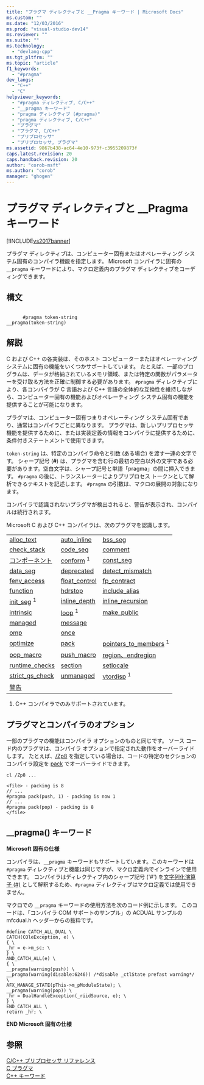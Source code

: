 ```yaml
---
title: "プラグマ ディレクティブと __Pragma キーワード | Microsoft Docs"
ms.custom: ""
ms.date: "12/03/2016"
ms.prod: "visual-studio-dev14"
ms.reviewer: ""
ms.suite: ""
ms.technology: 
  - "devlang-cpp"
ms.tgt_pltfrm: ""
ms.topic: "article"
f1_keywords: 
  - "#pragma"
dev_langs: 
  - "C++"
  - "C"
helpviewer_keywords: 
  - "#pragma ディレクティブ, C/C++"
  - "__pragma キーワード"
  - "pragma ディレクティブ (#pragma)"
  - "pragma ディレクティブ, C/C++"
  - "プラグマ"
  - "プラグマ, C/C++"
  - "プリプロセッサ"
  - "プリプロセッサ, プラグマ"
ms.assetid: 9867b438-ac64-4e10-973f-c3955209873f
caps.latest.revision: 20
caps.handback.revision: 20
author: "corob-msft"
ms.author: "corob"
manager: "ghogen"
---
```

# プラグマ ディレクティブと __Pragma キーワード
[!INCLUDE[vs2017banner](../assembler/inline/includes/vs2017banner.md)]

プラグマ ディレクティブは、コンピューター固有またはオペレーティング システム固有のコンパイラ機能を指定します。  Microsoft コンパイラに固有の `__pragma` キーワードにより、マクロ定義内のプラグマ ディレクティブをコーディングできます。  
  
## 構文  
  
```  
  
      #pragma token-string  
__pragma(token-string)  
```  
  
## 解説  
 C および C\+\+ の各実装は、そのホスト コンピューターまたはオペレーティング システムに固有の機能をいくつかサポートしています。  たとえば、一部のプログラムは、データが格納されているメモリ領域、または特定の関数がパラメーターを受け取る方法を正確に制御する必要があります。  `#pragma` ディレクティブにより、各コンパイラが C 言語および C\+\+ 言語の全体的な互換性を維持しながら、コンピューター固有の機能およびオペレーティング システム固有の機能を提供することが可能になります。  
  
 プラグマは、コンピューター固有つまりオペレーティング システム固有であり、通常はコンパイラごとに異なります。  プラグマは、新しいプリプロセッサ機能を提供するために、または実装定義の情報をコンパイラに提供するために、条件付きステートメントで使用できます。  
  
 `token-string` は、特定のコンパイラ命令と引数 \(ある場合\) を渡す一連の文字です。  シャープ記号 \(**\#**\) は、プラグマを含む行の最初の空白以外の文字である必要があります。空白文字は、シャープ記号と単語「pragma」の間に挿入できます。  `#pragma` の後に、トランスレーターによりプリプロセス トークンとして解析できるテキストを記述します。  `#pragma` の引数は、マクロの展開の対象になります。  
  
 コンパイラで認識されないプラグマが検出されると、警告が表示され、コンパイルは続行されます。  
  
 Microsoft C および C\+\+ コンパイラは、次のプラグマを認識します。  
  
||||  
|-|-|-|  
|[alloc\_text](../preprocessor/alloc-text.md)|[auto\_inline](../preprocessor/auto-inline.md)|[bss\_seg](../preprocessor/bss-seg.md)|  
|[check\_stack](../preprocessor/check-stack.md)|[code\_seg](../preprocessor/code-seg.md)|[comment](../preprocessor/comment-c-cpp.md)|  
|[コンポーネント](../Topic/component.md)|[conform](../preprocessor/conform.md) <sup>1</sup>|[const\_seg](../preprocessor/const-seg.md)|  
|[data\_seg](../preprocessor/data-seg.md)|[deprecated](../Topic/deprecated%20\(C-C++\).md)|[detect\_mismatch](../preprocessor/detect-mismatch.md)|  
|[fenv\_access](../preprocessor/fenv-access.md)|[float\_control](../Topic/float_control.md)|[fp\_contract](../preprocessor/fp-contract.md)|  
|[function](../preprocessor/function-c-cpp.md)|[hdrstop](../preprocessor/hdrstop.md)|[include\_alias](../preprocessor/include-alias.md)|  
|[init\_seg](../preprocessor/init-seg.md) <sup>1</sup>|[inline\_depth](../preprocessor/inline-depth.md)|[inline\_recursion](../preprocessor/inline-recursion.md)|  
|[intrinsic](../preprocessor/intrinsic.md)|[loop](../preprocessor/loop.md) <sup>1</sup>|[make\_public](../preprocessor/make-public.md)|  
|[managed](../preprocessor/managed-unmanaged.md)|[message](../Topic/message.md)||  
|[omp](../preprocessor/omp.md)|[once](../preprocessor/once.md)||  
|[optimize](../preprocessor/optimize.md)|[pack](../preprocessor/pack.md)|[pointers\_to\_members](../Topic/pointers_to_members.md) <sup>1</sup>|  
|[pop\_macro](../Topic/pop_macro.md)|[push\_macro](../preprocessor/push-macro.md)|[region、endregion](../preprocessor/region-endregion.md)|  
|[runtime\_checks](../Topic/runtime_checks.md)|[section](../preprocessor/section.md)|[setlocale](../preprocessor/setlocale.md)|  
|[strict\_gs\_check](../preprocessor/strict-gs-check.md)|[unmanaged](../preprocessor/managed-unmanaged.md)|[vtordisp](../Topic/vtordisp.md) <sup>1</sup>|  
|[警告](../preprocessor/warning.md)|||  
  
 1.  C\+\+ コンパイラでのみサポートされています。  
  
## プラグマとコンパイラのオプション  
 一部のプラグマの機能はコンパイラ オプションのものと同じです。  ソース コード内のプラグマは、コンパイラ オプションで指定された動作をオーバーライドします。  たとえば、[\/Zp8](../Topic/-Zp%20\(Struct%20Member%20Alignment\).md) を指定している場合は、コードの特定のセクションのコンパイラ設定を [pack](../preprocessor/pack.md) でオーバーライドできます。  
  
```  
cl /Zp8 ...  
  
<file> - packing is 8  
// ...  
#pragma pack(push, 1) - packing is now 1  
// ...  
#pragma pack(pop) - packing is 8  
</file>  
```  
  
## \_\_pragma\(\) キーワード  
 **Microsoft 固有の仕様**  
  
 コンパイラは、`__pragma` キーワードもサポートしています。このキーワードは `#pragma` ディレクティブと機能は同じですが、マクロ定義内でインラインで使用できます。  コンパイラはディレクティブ内のシャープ記号 \('\#'\) を[文字列化演算子 \(\#\)](../preprocessor/stringizing-operator-hash.md) として解釈するため、`#pragma` ディレクティブはマクロ定義では使用できません。  
  
 マクロでの `__pragma` キーワードの使用方法を次のコード例に示します。  このコードは、「コンパイラ COM サポートのサンプル」の ACDUAL サンプルの mfcdual.h ヘッダーからの抜粋です。  
  
```  
#define CATCH_ALL_DUAL \  
CATCH(COleException, e) \  
{ \  
_hr = e->m_sc; \  
} \  
AND_CATCH_ALL(e) \  
{ \  
__pragma(warning(push)) \  
__pragma(warning(disable:6246)) /*disable _ctlState prefast warning*/ \  
AFX_MANAGE_STATE(pThis->m_pModuleState); \  
__pragma(warning(pop)) \  
_hr = DualHandleException(_riidSource, e); \  
} \  
END_CATCH_ALL \  
return _hr; \  
```  
  
 **END Microsoft 固有の仕様**  
  
## 参照  
 [C\/C\+\+ プリプロセッサ リファレンス](../preprocessor/c-cpp-preprocessor-reference.md)   
 [C プラグマ](../c-language/c-pragmas.md)   
 [C\+\+ キーワード](../cpp/keywords-cpp.md)